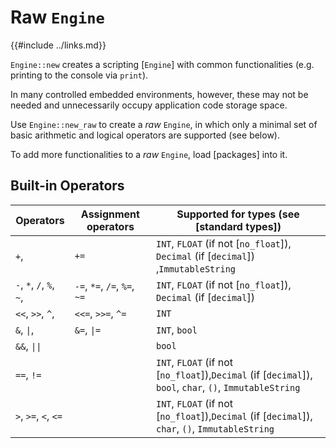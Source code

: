 
Raw `Engine`
===========

{{#include ../links.md}}

`Engine::new` creates a scripting [`Engine`] with common functionalities (e.g. printing to the console via `print`).

In many controlled embedded environments, however, these may not be needed and unnecessarily occupy
application code storage space.

Use `Engine::new_raw` to create a _raw_ `Engine`, in which only a minimal set of
basic arithmetic and logical operators are supported (see below).

To add more functionalities to a _raw_ `Engine`, load [packages] into it.


Built-in Operators
------------------

| Operators                | Assignment operators         | Supported for types (see [standard types])                                                                      |
| ------------------------ | ---------------------------- | --------------------------------------------------------------------------------------------------------------- |
| `+`,                     | `+=`                         | `INT`, `FLOAT` (if not [`no_float`]), `Decimal` (if [`decimal`]) ,`ImmutableString`                      |
| `-`, `*`, `/`, `%`, `~`, | `-=`, `*=`, `/=`, `%=`, `~=` | `INT`, `FLOAT` (if not [`no_float`]), `Decimal` (if [`decimal`])                                          |
| `<<`, `>>`, `^`,         | `<<=`, `>>=`, `^=`           | `INT`                                                                                                           |
| `&`, <code>\|</code>,    | `&=`, <code>\|=</code>       | `INT`, `bool`                                                                                                   |
| `&&`, <code>\|\|</code>  |                              | `bool`                                                                                                          |
| `==`, `!=`               |                              | `INT`, `FLOAT` (if not [`no_float`]),`Decimal` (if [`decimal`]), `bool`, `char`, `()`, `ImmutableString` |
| `>`, `>=`, `<`, `<=`     |                              | `INT`, `FLOAT` (if not [`no_float`]),`Decimal` (if [`decimal`]), `char`, `()`, `ImmutableString`         |
